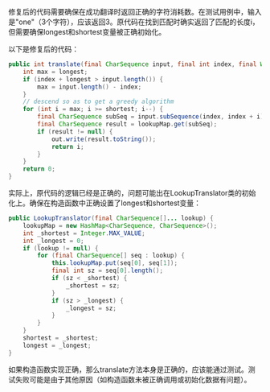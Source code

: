 修复后的代码需要确保在成功翻译时返回正确的字符消耗数。在测试用例中，输入是"one"（3个字符），应该返回3。原代码在找到匹配时确实返回了匹配的长度i，但需要确保longest和shortest变量被正确初始化。

以下是修复后的代码：

```java
public int translate(final CharSequence input, final int index, final Writer out) throws IOException {
    int max = longest;
    if (index + longest > input.length()) {
        max = input.length() - index;
    }
    // descend so as to get a greedy algorithm
    for (int i = max; i >= shortest; i--) {
        final CharSequence subSeq = input.subSequence(index, index + i);
        final CharSequence result = lookupMap.get(subSeq);
        if (result != null) {
            out.write(result.toString());
            return i;
        }
    }
    return 0;
}
```

实际上，原代码的逻辑已经是正确的，问题可能出在LookupTranslator类的初始化上。确保在构造函数中正确设置了longest和shortest变量：

```java
public LookupTranslator(final CharSequence[]... lookup) {
    lookupMap = new HashMap<CharSequence, CharSequence>();
    int _shortest = Integer.MAX_VALUE;
    int _longest = 0;
    if (lookup != null) {
        for (final CharSequence[] seq : lookup) {
            this.lookupMap.put(seq[0], seq[1]);
            final int sz = seq[0].length();
            if (sz < _shortest) {
                _shortest = sz;
            }
            if (sz > _longest) {
                _longest = sz;
            }
        }
    }
    shortest = _shortest;
    longest = _longest;
}
```

如果构造函数实现正确，那么translate方法本身是正确的，应该能通过测试。测试失败可能是由于其他原因（如构造函数未被正确调用或初始化数据有问题）。